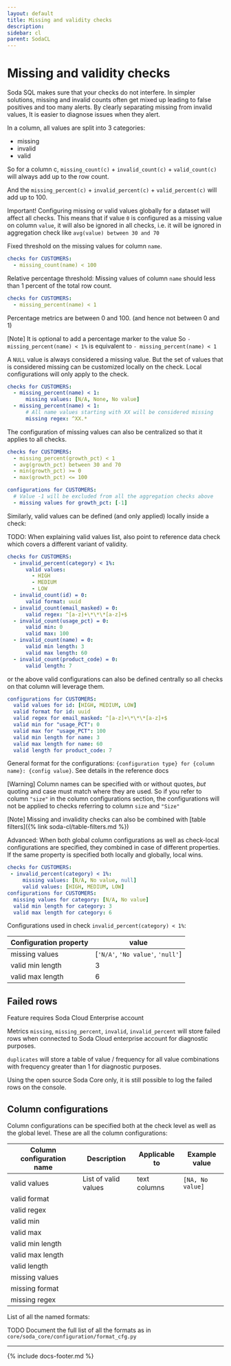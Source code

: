 ```yaml
---
layout: default
title: Missing and validity checks
description:
sidebar: cl 
parent: SodaCL
---
```


# Missing and validity checks

Soda SQL makes sure that your checks do not interfere. In simpler solutions, missing and invalid counts often get mixed up leading to false positives and too many alerts. By clearly separating missing from invalid values, It is easier to diagnose issues when they alert.

In a column, all values are split into 3 categories:
* missing
* invalid
* valid

So for a column c, `missing_count(c)` + `invalid_count(c)` + `valid_count(c)` will always add up to the row count. 

And the `missing_percent(c)` + `invalid_percent(c)` + `valid_percent(c)` will add up to 100. 

Important! Configuring missing or valid values globally for a dataset will affect all checks. This means that if value `0` is configured as a missing value on column `value`, it will also be ignored in all checks, i.e. it will be ignored in aggregation check like `avg(value) between 30 and 70`

Fixed threshold on the missing values for column `name`.
```yaml
checks for CUSTOMERS:
  - missing_count(name) < 100
```

Relative percentage threshold: Missing values of column `name` should less than 1 percent of the total row count.
```yaml
checks for CUSTOMERS:
  - missing_percent(name) < 1
```

Percentage metrics are between 0 and 100. (and hence not between 0 and 1)

[Note] It is optional to add a percentage marker to the value So `- missing_percent(name) < 1%` is equivalent to `- missing_percent(name) < 1`

A `NULL` value is always considered a missing value. But the set of values that is considered missing can be customized locally on the check. Local configurations will only apply to the check.
```yaml
checks for CUSTOMERS:
  - missing_percent(name) < 1:
      missing values: [N/A, None, No value]
  - missing_percent(name) < 1:
      # All name values starting with XX will be considered missing
      missing regex: ^XX.*
```

The configuration of missing values can also be centralized so that it applies to all checks.
```yaml
checks for CUSTOMERS:
  - missing_percent(growth_pct) < 1
  - avg(growth_pct) between 30 and 70
  - min(growth_pct) >= 0
  - max(growth_pct) <= 100

configurations for CUSTOMERS:
  # Value -1 will be excluded from all the aggregation checks above
  - missing values for growth_pct: [-1]
```

Similarly, valid values can be defined (and only applied) locally inside a check:

TODO: When explaining valid values list, also point to reference data check which covers a different variant of validity.

```yaml
checks for CUSTOMERS:
  - invalid_percent(category) < 1%:
      valid values:
        - HIGH
        - MEDIUM
        - LOW
  - invalid_count(id) = 0:
      valid format: uuid
  - invalid_count(email_masked) = 0:
      valid regex: ^[a-z]+\*\*\*[a-z]+$
  - invalid_count(usage_pct) = 0:
      valid min: 0
      valid max: 100
  - invalid_count(name) = 0:
      valid min length: 3
      valid max length: 60
  - invalid_count(product_code) = 0:
      valid length: 7
```

or the above valid configurations can also be defined centrally so all checks on that column will leverage them.

```yaml
configurations for CUSTOMERS:
  valid values for id: [HIGH, MEDIUM, LOW]
  valid format for id: uuid
  valid regex for email_masked: ^[a-z]+\*\*\*[a-z]+$
  valid min for "usage_PCT": 0
  valid max for "usage_PCT": 100
  valid min length for name: 3
  valid max length for name: 60
  valid length for product_code: 7
```

General format for the configurations: `{configuration type} for {column name}: {config value}`. See details in the reference docs

[Warning] Column names can be specified with or without quotes, *but* quoting and case must match where they are used. So if you refer to column `"size"` in the column configurations section, the configurations will not be applied to checks referring to column `size` and `"Size"`

[Note] Missing and invalidity checks can also be combined with [table filters]({% link soda-cl/table-filters.md %})

Advanced: When both global column configurations as well as check-local configurations are specified, they combined in case of different properties. If the same property is specified both locally and globally, local wins.

```yaml
checks for CUSTOMERS:
 - invalid_percent(category) < 1%:
     missing values: [N/A, No value, null]
     valid values: [HIGH, MEDIUM, LOW]
configurations for CUSTOMERS:
  missing values for category: [N/A, No value]
  valid min length for category: 3
  valid max length for category: 6
```

Configurations used in check `invalid_percent(category) < 1%`:

| Configuration property | value |
| ---------------------- | ----- |
| missing values | [`'N/A'`, `'No value'`, `'null'`] |
| valid min length | 3 |
| valid max length | 6 |

## Failed rows

Feature requires Soda Cloud Enterprise account

Metrics `missing`, `missing_percent`, `invalid`, `invalid_percent` will store failed rows when connected to Soda Cloud enterprise account for diagnostic purposes.

`duplicates` will store a table of value / frequency for all value combinations with frequency greater than 1 for diagnostic purposes.

Using the open source Soda Core only, it is still possible to log the failed rows on the console.

## Column configurations

Column configurations can be specified both at the check level as well as the global level. These are all the column configurations:

| Column configuration name | Description | Applicable to | Example value |
| ------------------------- | ----------- | ------------- | ------------- |
| valid values  | List of valid values | text columns | `[NA, No value]` |
| valid format  |   |   |   | 		
| valid regex	  |   |   |   | 			
| valid min  |   |   |   | 				
| valid max  |   |   |   | 			
| valid min length  |   |   |   | 				
| valid max length  |   |   |   | 				
| valid length  |   |   |   | 				
| missing values  |   |   |   | 				
| missing format  |   |   |   | 				
| missing regex  |   |   |   | 				

List of all the named formats:

TODO Document the full list of all the formats as in `core/soda_core/configuration/format_cfg.py`

---
{% include docs-footer.md %}
